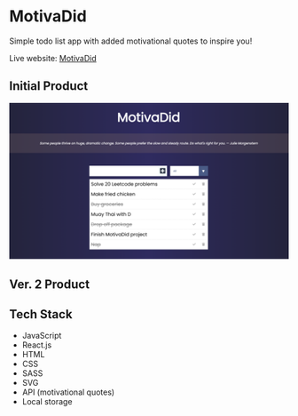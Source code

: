 # MotivaDid

Simple todo list app with added motivational quotes to inspire you!

Live website: [MotivaDid](https://diannegabriel.github.io/todo-list/)

## Initial Product

!["Home"](https://github.com/diannegabriel/todo-list/blob/master/docs/all.png)

## Ver. 2 Product



## Tech Stack

- JavaScript
- React.js
- HTML
- CSS
- SASS
- SVG
- API (motivational quotes)
- Local storage